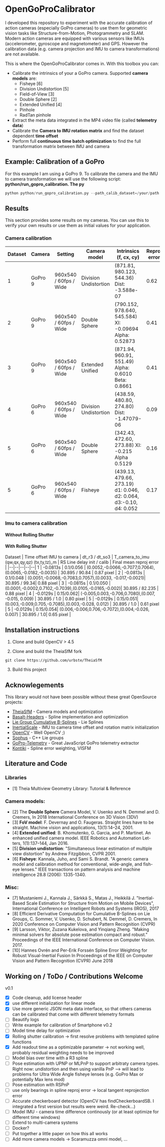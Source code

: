 # OpenGoProCalibrator
I developed this repository to experiment with the accurate calibration of action cameras (especially GoPro cameras) to use them for geometric vision tasks like Structure-from-Motion, Photogrammetry and SLAM. Modern action cameras are equipped with various sensors like IMUs (accelerometer, gyroscope and magnetometer) and GPS. However the calibration data (e.g. camera projection and IMU to camera transformations) are not available.

This is where the OpenGoProCalibrator comes in. With this toolbox you can:
* Calibrate the intrinsics of your a GoPro camera. Supported **camera models** are:
  * Fisheye [6]
  * Division Undistortion [5]
  * Field-of-View [3]
  * Double Sphere [2]
  * Extended Unified [4]
  * Pinhole
  * RadTan pinhole
* Extract the meta data integrated in the MP4 video file (called **telemetry data**)
* Calibrate the **Camera to IMU rotation matrix** and find the dataset dependent **time offset**
* Perform full **continuous time batch optimization** to find the full transformation matrix between IMU and camera

## Example: Calibration of a GoPro
For this example I am using a GoPro 9. To calibrate the camera and the IMU to camera transformation we will use the following script: **python/run_gopro_calibration.
The py**
```Python
python python/run_gopro_calibration.py --path_calib_dataset=/your/path --checker_size_m=0.021 --image_downsample_factor=1 --camera_model=DIVISION_UNDISTORTION
```

## Results
This section provides some results on my cameras. You can use this to verify your own results or use them as initial values for your application.
### Camera calibration
Dataset | Camera | Setting | Camera model | Intrinsics (f, cx, cy) | Reproj error | 
|--|--|--|--|--|--|
| 1 | GoPro 9 | 960x540 / 60fps / Wide | Division Undistortion | (871.81, 980.123, 544.36) Dist: -3.588e-07 | 0.62 |
| 2 | GoPro 9 | 960x540 / 60fps / Wide | Double Sphere | (790.152, 978.640, 545.584) XI: -0.09694 Alpha: 0.52873  | 0.41 |
| 3 | GoPro 9 | 960x540 / 60fps / Wide | Extended Unified | (871.94, 960.91, 551.49) Alpha: 0.6010 Beta: 0.8661  | 0.41 |
| 4 | GoPro 6 | 960x540 / 60fps / Wide | Division Undistortion | (438.59, 480.80, 274.80) Dist: -1.47079-06  | 0.09 |
| 5 | GoPro 6 | 960x540 / 60fps / Wide | Double Sphere | (342.43, 472.60, 273.88) XI: -0.215 Alpha 0.5129 | 0.16 | 
| 5 | GoPro 6 | 960x540 / 60fps / Wide | Fisheye | (439.13, 479.66, 273.19) d1: 0.046, d2: 0.064, d3:-0.10, d4: 0.052 | 0.17 | 

### Imu to camera calibration

#### Without Rolling Shutter


#### With Rolling Shutter
Dataset | Time offset IMU to camera | dt_r3 / dt_so3 | T_camera_to_imu (qw,qx,qy,qz) (tx,ty,tz)_m | RS Line delay init / calib | Final mean reproj error |
|--|--|--|--|--|
1 | -0.0813s | 0.1/0.056 | (0.0052,-0.0066,-0.7077,0.7064), (0.0065,-0.0182,-0.0035) | 30.895 / 90.84 | 0.87 pixel |
2 | -0.0813s | 0.1/0.048 | (0.0051,-0.0068,-0.7083,0.7057),(0.0033, -0.017,-0.0021)| 30.895 / 99.34| 0.88 pixel |
3 | -0.0815s | 0.1/0.050 | (0.0001,-0.0002,0.7102,-0.7039),(0.0105,-0.0165,-0.002)| 30.895 / 82.235 | 0.88 pixel |
4 | -0.0129s | 0.15/0.062| (-0.005,0.003,-0.706,0.7080),(0.007, -0.015, 0.009) | 30.895 / 1.0 | 0.80 pixel |
5 | -0.0129s | 0.15/0.051| (0.003,-0.009,0.705,-0.7085),(0.003,-0.028, 0.012) | 30.895 / 1.0 | 0.61 pixel | 
5 | -0.0129s | 0.15/0.054| (0.006,-0.006,0.706,-0.7072),(0.004,-0.026, 0.007) | 30.895 / 1.0| 0.65 pixel | 

## Installation instructions

1. Clone and build OpenCV > 4.5

2. Clone and build the TheiaSfM fork
```
git clone https://github.com/urbste/TheiaSfM
```

3. Build this project



## Acknowlegements
This library would not have been possible without these great OpenSource projects:
* [TheiaSfM](http://theia-sfm.org) - Camera models and optimization
* [Basalt-Headers]() - Spline implementation and optimization
* [Lie Group Cumulative B-Splines](https://gitlab.com/tum-vision/lie-spline-experiments) - Lie Splines
* [InertialScale](https://github.com/jannemus/InertialScale) - IMU to camera time offset and rotation matrix initialization
* [OpenCV](https://opencv.org/) - Well OpenCV ;)
* [Sophus](https://github.com/strasdat/Sophus) - C++ Lie groups
* [GoPro-Telemetry](https://github.com/JuanIrache/gopro-telemetry) - Great JavaScript GoPro telemetry extractor
* [Kontiki](https://github.com/hovren/kontiki) - Spline error weighting, VISFM
## Literature and Code
### Libraries
   * [1] Theia Multiview Geometry Library: Tutorial & Reference
### Camera models:
   * [2] The **Double Sphere** Camera Model, V. Usenko and N. Demmel and D. Cremers, In 2018 International Conference on 3D Vision (3DV)
   * [3] **FoV model**: F. Devernay and O. Faugeras. Straight lines have to be
straight. Machine vision and applications, 13(1):14–24, 2001.
   * [4] **Extended unified**: B. Khomutenko, G. Garcia, and P. Martinet. An enhanced
unified camera model. IEEE Robotics and Automation Let-
ters, 1(1):137–144, Jan 2016.
   * [5] **Division undistortion**: "Simultaneous linear estimation of multiple view distortion" by Andrew Fitzgibbon, CVPR 2001.
   * [6] **Fisheye**: Kannala, Juho, and Sami S. Brandt. "A generic camera model and calibration method for conventional, wide-angle, and fish-eye lenses." IEEE transactions on pattern analysis and machine intelligence 28.8 (2006): 1335-1340.
### Misc:
   * [7] Mustaniemi J., Kannala J., Särkkä S., Matas J., Heikkilä J. "Inertial-Based Scale Estimation for Structure from Motion on Mobile Devices", International Conference on Intelligent Robots and Systems (IROS), 2017
   * [8] Efficient Derivative Computation for Cumulative B-Splines on Lie Groups, C. Sommer, V. Usenko, D. Schubert, N. Demmel, D. Cremers, In 2020 Conference on Computer Vision and Pattern Recognition (CVPR) 
   * [9] Larsson, Viktor, Zuzana Kukelova, and Yinqiang Zheng. "Making minimal solvers for absolute pose estimation compact and robust." Proceedings of the IEEE International Conference on Computer Vision. 2017.
   * [10] Hannes Ovrén and Per-Erik Forssén Spline Error Weighting for Robust Visual-Inertial Fusion In Proceedings of the IEEE on Computer Vision and Pattern Recognition (CVPR) June 2018




## Working on / ToDo / Contributions Welcome
v0.1
* [x] Code cleanup, add license header
* [x] use different initialization for linear mode
* [x] Use more generic JSON meta data interface, so that others cameras can be calibrated that come with different telemetry formats
* [ ] Beautify logs
* [ ] Write example for calibration of Smartphone
v0.2
* [ ] Model time delay for optimization
* [x] Rolling shutter calibration -> first resolve problems with templated spline functions
* [x] Add readout time as a optimizable parameter -> not working well, probably residual weighting needs to be improved
* [ ] Model bias over time with a R3 spline
* [ ] Pose estimation with UPNP or MLPnP to support arbitraty camera types. Right now: undistortion and then using vanilla PnP --> will lead to problems for Ultra Wide Angle fisheye lenses (e.g. GoPro Max or potentially Max lens mod)
* [ ] Pose estimation with RSPnP
* [ ] use only bearings in spline reproj error -> local tangent reprojection error
* [ ] Accurate checkerboard detector (OpenCV has findCheckerboardSB. I integrated a first version but results were weird. Re-check...)
* [ ] Model IMU - camera time difference continously (or at least optimize for different time windows)
* [ ] Extend to multi-camera systems
* [ ] Docker?
* [ ] Put together a little paper on how this all works
* [ ] Add more camera models -> Scaramuzza omni model, ...

